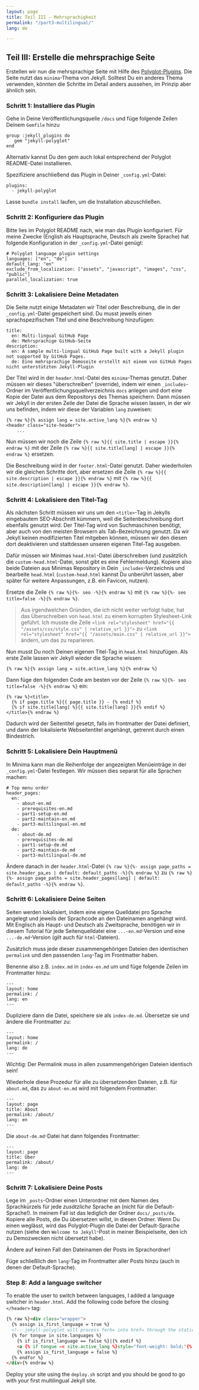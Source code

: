 ```yaml
---
layout: page
title: Teil III - Mehrsprachigkeit
permalink: "/part3-multilingual/"
lang: de

---
```

## Teil III: Erstelle die mehrsprachige Seite

Erstellen wir nun die mehrsprachige Seite mit Hilfe des [Polyglot-Plugins](https://github.com/untra/polyglot). Die Seite nutzt das `minima`-Thema von Jekyll. Solltest Du ein anderes Thema verwenden, könnten die Schritte im Detail anders aussehen, im Prinzip aber ähnlich sein.

### Schritt 1: Installiere das Plugin

Gehe in Deine Veröffentlichungsquelle `/docs` und füge folgende Zeilen Deinem `Gemfile` hinzu

    group :jekyll_plugins do
       gem "jekyll-polyglot"
    end

Alternativ kannst Du den gem auch lokal entsprechend der Polyglot README-Datei installieren.

Spezifiziere anschließend das Plugin in Deiner  `_config.yml`-Datei:

    plugins:
      - jekyll-polyglot

Lasse `bundle install` laufen, um die Installation abzuschließen.

### Schritt 2: Konfiguriere das Plugin

Bitte lies im Polyglot README nach, wie man das Plugin konfiguriert. Für meine Zwecke (English als Hauptsprache, Deutsch als zweite Sprache) hat folgende Konfiguration in der `_config.yml`-Datei genügt:

    # Polyglot language plugin settings
    languages: ["en", "de"]
    default_lang: "en"
    exclude_from_localization: ["assets", "javascript", "images", "css", "public"]
    parallel_localization: true

### Schritt 3: Lokalisiere Deine Metadaten

Die Seite nutzt einige Metadaten wir Titel oder Beschreibung, die in der `_config.yml`-Datei gespeichert sind. Du musst jeweils einen sprachspezifischen Titel und eine Beschreibung hinzufügen:

    title:
      en: Multi-lingual GitHub Page
      de: Mehrsprachige GitHub-Seite
    description:
      en: A sample multi-lingual GitHub Page built with a Jekyll plugin not supported by GitHub Pages.
      de: Eine mehrsprachige Demoseite erstellt mit einem von GitHub Pages nicht unterstützten Jekyll-Plugin

Der Titel wird in der `header.html`-Datei des `minima`-Themas genutzt. Daher müssen wir dieses "überschreiben" (override), indem wir einen `_includes`-Ordner im Veröffentlichungsquellverzeichnis `docs` anlegen und dort eine Kopie der Datei aus dem Repositorys des Themas speichern. Dann müssen wir Jekyll in der ersten Zeile der Datei die Sprache wissen lassen, in der wir uns befinden, indem wir diese der Variablen `lang` zuweisen:

    {% raw %}{% assign lang = site.active_lang %}{% endraw %}
    <header class="site-header">
    	...

Nun müssen wir noch die Zeile `{% raw %}{{ site.title | escape }}{% endraw %}` mit der Zeile `{% raw %}{{ site.title[lang] | escape }}{% endraw %}` ersetzen.

Die Beschreibung wird in der `footer.html`-Datei genutzt. Daher wiederholen wir die gleichen Schritte dort, aber ersetzen die Zeile `{% raw %}{{ site.description | escape }}{% endraw %}` mit `{% raw %}{{ site.description[lang] | escape }}{% endraw %}`.

### Schritt 4: Lokalisiere den Titel-Tag

Als nächsten Schritt müssen wir uns um den `<title>`-Tag in Jekylls eingebautem SEO-Abschnitt kümmern, weil die Seitenbeschreibung dort ebenfalls genutzt wird. Der Titel-Tag wird von Suchmaschinen benötigt, aber auch von den meisten Browsern als Tab-Bezeichnung genutzt. Da wir Jekyll keinen modifizierten Titel mitgeben können, müssen wir den diesen dort deaktivieren und stattdessen unseren eigenen Titel-Tag ausgeben.

Dafür müssen wir Minimas `head.html`-Datei überschreiben (und zusätzlich die `custom-head.html`-Datei, sonst gibt es eine Fehlermeldung). Kopiere also beide Dateien aus Minimas Repository in Dein `_includes`-Verzeichnis und bearbeite `head.html` (`custom-head.html` kannst Du unberührt lassen, aber später für weitere Anpassungen, z.B. ein Favicon, nutzen).

Ersetze die Zeile `{% raw %}{%- seo -%}{% endraw %}` mit `{% raw %}{%- seo title=false -%}{% endraw %}`.

> Aus irgendwelchen Gründen, die ich nicht weiter verfolgt habe, hat das Überschreiben von `head.html` zu einem korrupten Stylesheet-Link geführt. Ich musste die Zeile `<link rel="stylesheet" href="{{ "/assets/css/style.css" | relative_url }}">` zu `<link rel="stylesheet" href="{{ "/assets/main.css" | relative_url }}">` ändern, um das zu reparieren.

Nun musst Du noch Deinen eigenen Titel-Tag in  `head.html` hinzufügen. Als erste Zeile lassen wir Jekyll wieder die Sprache wissen:

`{% raw %}{% assign lang = site.active_lang %}{% endraw %}`

Dann füge den folgenden Code am besten vor der Zeile `{% raw %}{%- seo title=false -%}{% endraw %}` ein:

    {% raw %}<title>
      {% if page.title %}{{ page.title }} - {% endif %}
      {% if site.title[lang] %}{{ site.title[lang] }}{% endif %}
    </title>{% endraw %}

Dadurch wird der Seitentitel gesetzt, falls im frontmatter der Datei definiert, und dann der lokalisierte Webseitentitel angehängt, getrennt durch einen Bindestrich.

### Schritt 5: Lokalisiere Dein Hauptmenü

In Minima kann man die Reihenfolge der angezeigten Menüeinträge in der `_config.yml`-Datei festlegen. Wir müssen dies separat für alle Sprachen machen:

    # Top menu order
    header_pages:
      en:
        - about-en.md
        - prerequisites-en.md
        - part1-setup-en.md
        - part2-maintain-en.md
        - part3-multilingual-en.md
      de:
        - about-de.md
        - prerequisites-de.md
        - part1-setup-de.md
        - part2-maintain-de.md
        - part3-multilingual-de.md

Ändere danach in der `header.html`-Datei `{% raw %}{%- assign page_paths = site.header_pa`_`es | default: default_paths -%}{% endraw %}` zu `{% raw %}{%- assign page_paths = site.header_pages[lang] | default: default_paths -%}{% endraw %}`.

### Schritt 6: Lokalisiere Deine Seiten

Seiten werden lokalisiert, indem eine eigene Quelldatei pro Sprache angelegt und jeweils der Sprachcode an den Dateinamen angehängt wird. Mit Englisch als Haupt- und Deutsch als Zweitsprache, benötigen wir in diesem Tutorial für jede Seitenquelldatei eine `...-en.md`-Version und eine `...-de.md`-Version (gilt auch für `html`-Dateien).

Zusätzlich muss jede dieser zusammengehörigen Dateien den identischen `permalink` und den passenden `lang`-Tag im Frontmatter haben.

Benenne also z.B. `index.md` in `index-en.md` um und füge folgende Zeilen im Frontmatter hinzu:

    ---
    layout: home
    permalink: /
    lang: en
    ---

Dupliziere dann die Datei, speichere sie als `index-de.md`. Übersetze sie und ändere die Frontmatter zu:

    ---
    layout: home
    permalink: /
    lang: de
    ---

Wichtig: Der Permalink muss in allen zusammengehörigen Dateien identisch sein!

Wiederhole diese Prozedur für alle zu übersetzenden Dateien, z.B. für `about.md`, das zu `about-en.md` wird mit folgendem Frontmatter:

    ---
    layout: page
    title: About
    permalink: /about/
    lang: en
    ---

Die `about-de.md`-Datei hat dann folgendes Frontmatter:

    ---
    layout: page
    title: Über
    permalink: /about/
    lang: de
    ---

### Schritt 7: Lokalisiere Deine Posts

Lege im `_posts`-Ordner einen Unterordner mit dem Namen des Sprachkürzels für jede _zusätzliche_ Sprache an (nicht für die Default-Sprache!). In meinem Fall ist das lediglich der Ordner `docs/_posts/de`. Kopiere alle Posts, die Du übersetzen willst, in diesen Ordner. Wenn Du einen weglässt, wird das Polyglot-Plugin die Datei der Default-Sprache nutzen (siehe den `Welcome to Jekyll`-Post in meiner Beispielseite, den ich zu Demozwecken nicht übersetzt habe).

Ändere auf keinen Fall den Dateinamen der Posts im Sprachordner!

Füge schließlich den `lang`-Tag im Frontmatter aller Posts hinzu (auch in denen der Default-Sprache).

### Step 8: Add a language switcher

To enable the user to switch between languages, I added a language switcher in `header.html`. Add the following code before the closing `</header>` tag:

```html
{% raw %}<div class="wrapper">
  {% assign is_first_language = true %}
  <!-- jekyll-polyglot will process ferh= into href= through the static_href liquid block tag without relativizing the url; useful for making language navigation switchers  -->
  {% for tongue in site.languages %}
    {% if is_first_language == false %}|{% endif %}
    <a {% if tongue == site.active_lang %}style="font-weight: bold;"{% endif %} {% static_href %}href="{% if tongue == site.default_lang %}{{site.baseurl}}{{page.url}}{% else %}{{site.baseurl}}/{{ tongue }}{{page.url}}{% endif %}"{% endstatic_href %} >{{ tongue }}</a>
    {% assign is_first_language = false %}
  {% endfor %}
</div>{% endraw %}
```

Deploy your site using the `deploy.sh` script and you should be good to go with your first multilingual Jekyll site.
